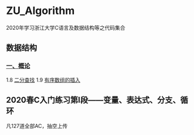 # ZU_Algorithm
2020年学习浙江大学C语言及数据结构等之代码集合
## 数据结构
### [一、概论](DataStructure/Base)
1.8 [二分查找](DataStructure/Base/1_08_BinarySearch/1_08_BinarySearch.cpp)
1.9 [有序数组的插入](DataStructure/Base/1_09_Insert/1_09_Insert.cpp)

## 2020春C入门练习第I段——变量、表达式、分支、循环
凡127道全部AC，抽空上传
